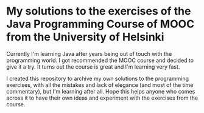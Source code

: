 # My solutions to the exercises of the Java Programming Course of MOOC from the University of Helsinki

Currently I'm learning Java after years being out of touch with the programming world. I got recommended the MOOC course and decided to give it a try.
It turns out the course is great and I'm learning very fast.

I created this repository to archive my own solutions to the programming exercises, with all the mistakes and lack of elegance (and most of the time commentary), but I'm learning after all.
Hope this helps anyone who comes across it to have their own ideas and experiment with the exercises from the course.
